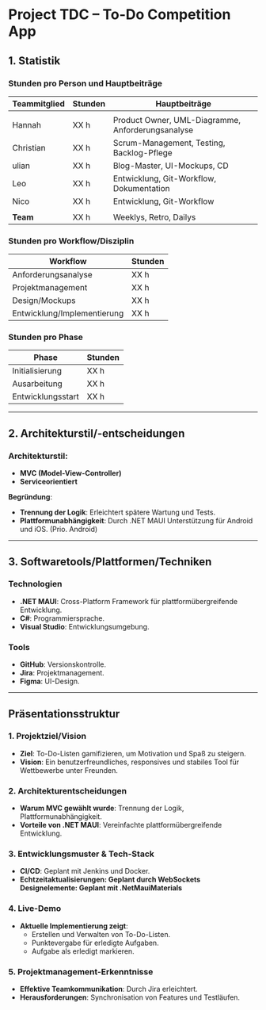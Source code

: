 # Project TDC – To-Do Competition App

## 1. Statistik

### Stunden pro Person und Hauptbeiträge

| **Teammitglied** | **Stunden** | **Hauptbeiträge**                                  |
|-------------------|-------------|-------------------------------------------------  |
|||
| Hannah        | XX h        | Product Owner, UML-Diagramme, Anforderungsanalyse |
| Christian     | XX h        | Scrum-Management, Testing, Backlog-Pflege         |
| ulian        | XX h        | Blog-Master, UI-Mockups, CD                       |
| Leo           | XX h        | Entwicklung, Git-Workflow, Dokumentation          |
| Nico          | XX h        | Entwicklung, Git-Workflow                         |
|||
| **Team**          | XX h        | Weeklys, Retro, Dailys                            |

### Stunden pro Workflow/Disziplin

| **Workflow**              | **Stunden** |
|----------------------------|-------------|
| Anforderungsanalyse        | XX h        |
| Projektmanagement          | XX h        |
| Design/Mockups             | XX h        |
| Entwicklung/Implementierung| XX h        |

### Stunden pro Phase

| **Phase**         | **Stunden** |
|--------------------|-------------|
| Initialisierung    | XX h        |
| Ausarbeitung       | XX h        |
| Entwicklungsstart  | XX h        |

---

## 2. Architekturstil/-entscheidungen

### **Architekturstil**: 
- **MVC (Model-View-Controller)**
- **Serviceorientiert**
  
**Begründung**:
- **Trennung der Logik**: Erleichtert spätere Wartung und Tests.
- **Plattformunabhängigkeit**: Durch .NET MAUI Unterstützung für Android und iOS. (Prio. Android)

---

## 3. Softwaretools/Plattformen/Techniken

### **Technologien**
- **.NET MAUI**: Cross-Platform Framework für plattformübergreifende Entwicklung.
- **C#**: Programmiersprache.
- **Visual Studio**: Entwicklungsumgebung.

### **Tools**
- **GitHub**: Versionskontrolle.
- **Jira**: Projektmanagement.
- **Figma**: UI-Design.

---

## Präsentationsstruktur

### **1. Projektziel/Vision**
- **Ziel**: To-Do-Listen gamifizieren, um Motivation und Spaß zu steigern.
- **Vision**: Ein benutzerfreundliches, responsives und stabiles Tool für Wettbewerbe unter Freunden.

### **2. Architekturentscheidungen**
- **Warum MVC gewählt wurde**: Trennung der Logik, Plattformunabhängigkeit.
- **Vorteile von .NET MAUI**: Vereinfachte plattformübergreifende Entwicklung.

### **3. Entwicklungsmuster & Tech-Stack**
- **CI/CD**: Geplant mit Jenkins und Docker.
- **Echtzeitaktualisierungen: Geplant durch WebSockets**
  **Designelemente: Geplant mit .NetMauiMaterials**

### **4. Live-Demo**
- **Aktuelle Implementierung zeigt**:
  - Erstellen und Verwalten von To-Do-Listen.
  - Punktevergabe für erledigte Aufgaben.
  - Aufgabe als erledigt markieren.

### **5. Projektmanagement-Erkenntnisse**
- **Effektive Teamkommunikation**: Durch Jira erleichtert.
- **Herausforderungen**: Synchronisation von Features und Testläufen.
